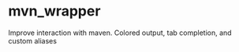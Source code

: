 mvn_wrapper
===========

Improve interaction with maven.  Colored output, tab completion, and custom aliases